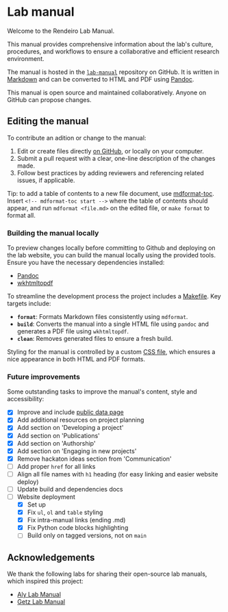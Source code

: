 <div style="page-break-after: always;"></div>

# Lab manual

Welcome to the Rendeiro Lab Manual.

This manual provides comprehensive information about the lab's culture, procedures, and workflows to ensure a collaborative and efficient research environment.

The manual is hosted in the [`lab-manual`](https://github.com/rendeirolab/lab-manual/) repository on GitHub. It is written in [Markdown](https://daringfireball.net/projects/markdown/) and can be converted to HTML and PDF using [Pandoc](https://pandoc.org/).

This manual is open source and maintained collaboratively. Anyone on GitHub can propose changes.

## Editing the manual

To contribute an adition or change to the manual:

1. Edit or create files directly [on GitHub](https://github.com/rendeirolab/lab-manual), or locally on your computer.
2. Submit a pull request with a clear, one-line description of the changes made.
3. Follow best practices by adding reviewers and referencing related issues, if applicable.

Tip: to add a table of contents to a new file document, use [mdformat-toc](https://github.com/hukkin/mdformat-toc). Insert ```<!-- mdformat-toc start -->``` where the table of contents should appear, and run `mdformat <file.md>` on the edited file, or `make format` to format all.

### Building the manual locally

To preview changes locally before committing to Github and deploying on the lab website, you can build the manual locally using the provided tools. Ensure you have the necessary dependencies installed:
- [Pandoc](https://pandoc.org/installing.html)
- [wkhtmltopdf](https://wkhtmltopdf.org/downloads.html)

To streamline the development process the project includes a [Makefile](https://github.com/rendeirolab/lab-manual/blob/main/Makefile). Key targets include:

- **`format`**: Formats Markdown files consistently using `mdformat`.
- **`build`**: Converts the manual into a single HTML file using `pandoc` and generates a PDF file using `wkhtmltopdf`.
- **`clean`**: Removes generated files to ensure a fresh build.

Styling for the manual is controlled by a custom [CSS file](assets/style.css), which ensures a nice appearance in both HTML and PDF formats.

### Future improvements

Some outstanding tasks to improve the manual's content, style and accessibility:

- [x] Improve and include [public data page](source/public_data.md)
- [x] Add additional resources on project planning
- [x] Add section on 'Developing a project'
- [x] Add section on 'Publications'
- [x] Add section on 'Authorship'
- [x] Add section on 'Engaging in new projects'
- [x] Remove hackaton ideas section from 'Communication'
- [ ] Add proper `href` for all links
- [ ] Align all file names with `h1` heading (for easy linking and easier website deploy)
- [ ] Update build and dependencies docs
- [ ] Website deployment
    - [x] Set up
    - [x] Fix `ul`, `ol` and `table` styling
    - [x] Fix intra-manual links (ending .md)
    - [x] Fix Python code blocks highlighting
    - [ ] Build only on tagged versions, not on `main`

## Acknowledgements

We thank the following labs for sharing their open-source lab manuals, which inspired this project:

- [Aly Lab Manual](https://github.com/alylab/labmanual)
- [Getz Lab Manual](https://github.com/getzlab/getzlab.github.io)
